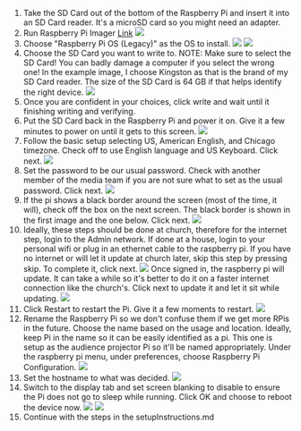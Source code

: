 1. Take the SD Card out of the bottom of the Raspberry Pi and insert it into an SD Card reader. It's a microSD card so you might need an adapter.
2. Run Raspberry Pi Imager [Link](https://www.raspberrypi.com/software/) ![](/images/rpiImager.png)
3. Choose "Raspberry Pi OS (Legacy)" as the OS to install. ![](/images/other.png) ![](/images/version.png)
4. Choose the SD Card you want to write to. NOTE: Make sure to select the SD Card! You can badly damage a computer if you select the wrong one! In the example image, I choose Kingston as that is the brand of my SD Card reader. The size of the SD Card is 64 GB if that helps identify the right device. ![](/images/SDCard.png)
5. Once you are confident in your choices, click write and wait until it finishing writing and verifying.
6. Put the SD Card back in the Raspberry Pi and power it on. Give it a few minutes to power on until it gets to this screen. ![](/images/raspberryPi.png)
7. Follow the basic setup selecting US, American English, and Chicago timezone. Check off to use English language and US Keyboard. Click next. ![](/images/countrySetup.png)
8. Set the password to be our usual password. Check with another member of the media team if you are not sure what to set as the usual password. Click next. ![](/images/passwordSet.png)
9. If the pi shows a black border around the screen (most of the time, it will), check off the box on the next screen. The black border is shown in the first image and the one below. Click next. ![](/images/blackBorder.png)
10. Ideally, these steps should be done at church, therefore for the internet step, login to the Admin network. If done at a house, login to your personal wifi or plug in an ethernet cable to the raspberry pi. If you have no internet or will let it update at church later, skip this step by pressing skip. To complete it, click next. ![](/images/internet.png) Once signed in, the raspberry pi will update. It can take a while so it's better to do it on a faster internet connection like the church's. Click next to update it and let it sit while updating. ![](/images/update.png)
11. Click Restart to restart the Pi. Give it a few moments to restart. ![](/images/restart.png)
12. Rename the Raspberry Pi so we don't confuse them if we get more RPis in the future. Choose the name based on the usage and location. Ideally, keep Pi in the name so it can be easily identified as a pi. This one is setup as the audience projector Pi so it'll be named appropriately. Under the raspberry pi menu, under preferences, choose Raspberry Pi Configuration. ![](/images/rpirename.png)
13. Set the hostname to what was decided. ![](/images/hostname.png)
14. Switch to the display tab and set screen blanking to disable to ensure the Pi does not go to sleep while running. Click OK and choose to reboot the device now. ![](/images/screenBlankingDisable.png) ![](/images/restart2.png)
14. Continue with the steps in the setupInstructions.md